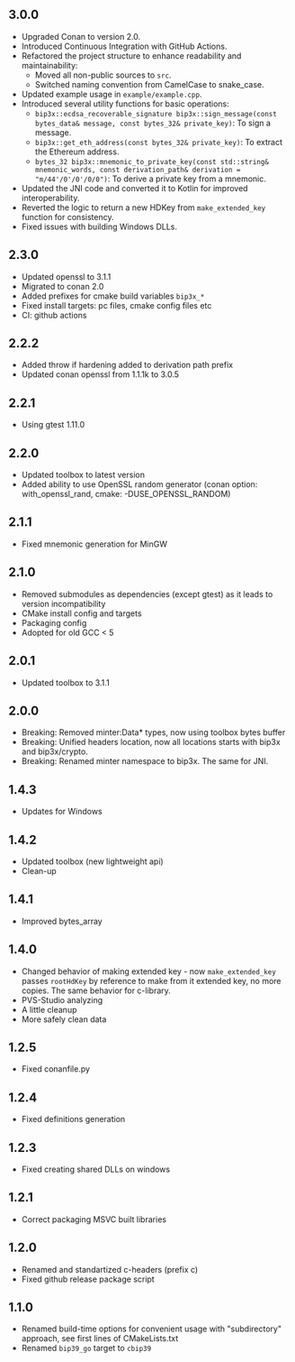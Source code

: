 ## 3.0.0

- Upgraded Conan to version 2.0.
- Introduced Continuous Integration with GitHub Actions.
- Refactored the project structure to enhance readability and maintainability:
    - Moved all non-public sources to `src`.
    - Switched naming convention from CamelCase to snake_case.
- Updated example usage in `example/example.cpp`.
- Introduced several utility functions for basic operations:
    - `bip3x::ecdsa_recoverable_signature bip3x::sign_message(const bytes_data& message, const bytes_32& private_key)`:
      To sign a message.
    - `bip3x::get_eth_address(const bytes_32& private_key)`: To extract the Ethereum address.
  - `bytes_32 bip3x::mnemonic_to_private_key(const std::string& mnemonic_words, const derivation_path& derivation = "m/44'/0'/0'/0/0")`:
      To derive a private key from a mnemonic.
- Updated the JNI code and converted it to Kotlin for improved interoperability.
- Reverted the logic to return a new HDKey from `make_extended_key` function for consistency.
- Fixed issues with building Windows DLLs.

## 2.3.0
- Updated openssl to 3.1.1
- Migrated to conan 2.0
- Added prefixes for cmake build variables `bip3x_*`
- Fixed install targets: pc files, cmake config files etc
- CI: github actions

## 2.2.2

- Added throw if hardening added to derivation path prefix
- Updated conan openssl from 1.1.1k to 3.0.5

## 2.2.1

- Using gtest 1.11.0

## 2.2.0

- Updated toolbox to latest version
- Added ability to use OpenSSL random generator (conan option: with_openssl_rand, cmake: -DUSE_OPENSSL_RANDOM)

## 2.1.1

- Fixed mnemonic generation for MinGW

## 2.1.0

- Removed submodules as dependencies (except gtest) as it leads to version incompatibility
- CMake install config and targets
- Packaging config
- Adopted for old GCC < 5

## 2.0.1

- Updated toolbox to 3.1.1

## 2.0.0

- Breaking: Removed minter:Data* types, now using toolbox bytes buffer
- Breaking: Unified headers location, now all locations starts with bip3x and bip3x/crypto.
- Breaking: Renamed minter namespace to bip3x. The same for JNI.

## 1.4.3

- Updates for Windows

## 1.4.2

- Updated toolbox (new lightweight api)
- Clean-up

## 1.4.1

- Improved bytes_array

## 1.4.0

- Changed behavior of making extended key - now `make_extended_key` passes `rootHdKey` by reference to make from it extended key, no more copies.
  The same behavior for c-library.
- PVS-Studio analyzing
- A little cleanup
- More safely clean data
## 1.2.5

- Fixed conanfile.py

## 1.2.4

- Fixed definitions generation

## 1.2.3

- Fixed creating shared DLLs on windows

## 1.2.1

- Correct packaging MSVC built libraries

## 1.2.0

- Renamed and standartized c-headers (prefix c)
- Fixed github release package script

## 1.1.0

- Renamed build-time options for convenient usage with "subdirectory" approach, see first lines of CMakeLists.txt
- Renamed `bip39_go` target to `cbip39`
